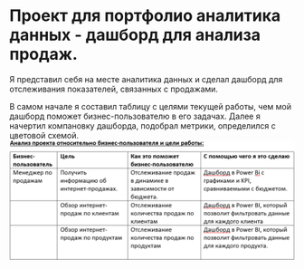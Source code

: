 # Проект для портфолио аналитика данных - дашборд для анализа продаж.

Я представил себя на месте аналитика данных и сделал дашборд для отслеживания показателей, связанных с продажами.

В самом начале я составил таблицу с целями текущей работы, чем мой дашборд поможет бизнес-пользователю в его задачах. Далее я начертил компановку дашборда, подобрал метрики, определился с цветовой схемой. 
![Иллюстрация к проекту](https://github.com/Fuji-888/pet_project_SQL_PBI/blob/main/image_2024-12-19_17-49-49.png)
